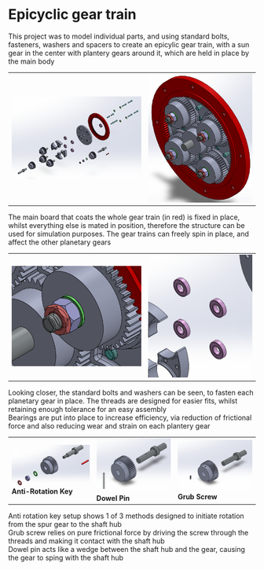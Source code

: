 # Epicyclic gear train

This project was to model individual parts, and using standard bolts, fasteners, washers and spacers to create an epicylic gear train, with a sun gear in the center with plantery gears around it, which are held in place by the main body

<table>
<tr>
<td><img src="exploded-view-epicyclic-gear-train.png" alt="exploded view" width="400"></td>
<td><img src="epicyclic-gear-train.png" alt="assembled view" width="320"></td>
</tr>
</table>

The main board that coats the whole gear train (in red) is fixed in place, whilst everything else is mated in position, therefore the structure can be used for simulation purposes. The gear trains can freely spin in place, and affect the other planetary gears

<table>
<tr>
<td><img src="close-up-standard-parts.png" alt="close-up standard parts" width="400"></td>
<td><img src="bearings.png" alt="bearings" width="320"></td>
</tr>
</table>

Looking closer, the standard bolts and washers can be seen, to fasten each planetary gear in place. The threads are designed for easier fits, whilst retaining enough tolerance for an easy assembly <br>
Bearings are put into place to increase efficiency, via reduction of frictional force and also reducing wear and strain on each plantery gear

<table>
<tr>
<td><img src="anti-rotation-key.png" alt="anti-rotation key" width="250"><br><b>Anti-Rotation Key</b></td>
<td><img src="dowel-pin.png" alt="dowel pin" width="250"><br><b>Dowel Pin</b></td>
<td><img src="grub-screw.png" alt="grub screw" width="250"><br><b>Grub Screw</b></td>
</tr>
</table>

Anti rotation key setup shows 1 of 3 methods designed to initiate rotation from the spur gear to the shaft hub <br>
Grub screw relies on pure frictional force by driving the screw through the threads and making it contact with the shaft hub <br>
Dowel pin acts like a wedge between the shaft hub and the gear, causing the gear to sping with the shaft hub

